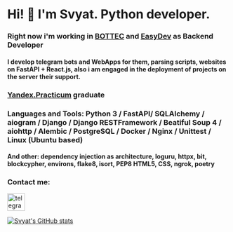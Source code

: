 # Hi! 👋 I'm Svyat. Python developer.

### Right now i'm working in <a href="https://bottec.ru/">BOTTEC</a> and <a href="https://github.com/EasyDevCompany">EasyDev</a> as Backend Developer

#### I develop telegram bots and WebApps for them, parsing scripts, websites on FastAPI + React.js, also i am engaged in the deployment of projects on the server their support.

### <a href="https://practicum.yandex.ru/backend-developer/">Yandex.Practicum</a> graduate

### Languages and Tools: Python 3 / FastAPI/ SQLAlchemy / aiogram / Django / Django RESTFramework / Beatiful Soup 4 / aiohttp / Alembic / PostgreSQL / Docker / Nginx / Unittest / Linux (Ubuntu based)

#### And other: dependency injection as architecture, loguru, httpx, bit, blockcypher, environs, flake8, isort, PEP8 HTML5, CSS, ngrok, poetry

### Contact me:
[<img src='https://cdn.jsdelivr.net/npm/simple-icons@3.0.1/icons/telegram.svg' alt='telegram' height='40'>](https://t.me/Slava_tar)

[![Svyat's GitHub stats](https://github-readme-stats.vercel.app/api?username=SvyatoSllav)](https://github.com/evencatt/github-readme-stats)
